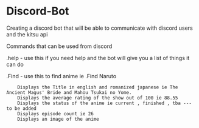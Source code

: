 # Discord-Bot
Creating a discord bot that will be able to communicate with discord users and the kitsu api


Commands that can be used from discord

.help - use this if you need help and the bot will give you a list of things it can do

.Find - use this to find anime ie .Find Naruto

        Displays the Title in english and romanized japanese ie The Ancient Magus' Bride and Mahou Tsukai no Yome.
        Displays the average rating of the show out of 100 ie 88.55
        Displays the status of the anime ie current , finished , tba --- to be added
        Displays episode count ie 26
        Displays an image of the anime
        
